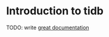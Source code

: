 # Introduction to tidb

TODO: write [great documentation](http://jacobian.org/writing/what-to-write/)
